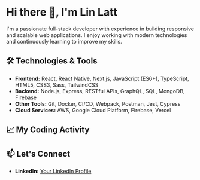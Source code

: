 # Hi there 👋, I'm Lin Latt

I'm a passionate full-stack developer with experience in building responsive and scalable web applications. I enjoy working with modern technologies and continuously learning to improve my skills.

## 🛠 Technologies & Tools

- **Frontend:** React, React Native, Next.js, JavaScript (ES6+), TypeScript, HTML5, CSS3, Sass, TailwindCSS
- **Backend:** Node.js, Express, RESTful APIs, GraphQL, SQL, MongoDB, Firebase
- **Other Tools:** Git, Docker, CI/CD, Webpack, Postman, Jest, Cypress
- **Cloud Services:** AWS, Google Cloud Platform, Firebase, Vercel

## 📈 My Coding Activity

<!--START_SECTION:waka-->
<!--END_SECTION:waka-->

## 📫 Let's Connect

- **LinkedIn:** [Your LinkedIn Profile](https://linkedin.com/in/lin-latt)
<!-- - **Portfolio:** [Your Portfolio](https://yourportfolio.com) -->
